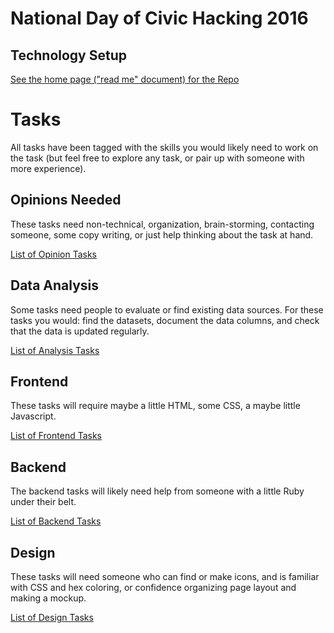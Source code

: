 National Day of Civic Hacking 2016
==================================

Technology Setup
-----------------
[See the home page ("read me" document) for the Repo](https://github.com/codefordurham/citygram)

Tasks
=====

All tasks have been tagged with the skills you would likely need to work on the
task (but feel free to explore any task, or pair up with someone with more
experience).

Opinions Needed
---------------

These tasks need non-technical, organization, brain-storming, contacting
someone, some copy writing, or just help thinking about the task at hand.

[List of Opinion Tasks](https://github.com/dsummersl/citygram/labels/Opinions%20Needed)


Data Analysis
-------------

Some tasks need people to evaluate or find existing data sources. For these tasks you would: find the datasets, document the data columns, and check that the data is updated regularly.

[List of Analysis Tasks](https://github.com/dsummersl/citygram/labels/Analysis)

Frontend
--------

These tasks will require maybe a little HTML, some CSS, a maybe little Javascript.

[List of Frontend Tasks](https://github.com/dsummersl/citygram/labels/Frontend)

Backend
-------

The backend tasks will likely need help from someone with a little Ruby under
their belt.

[List of Backend Tasks](https://github.com/dsummersl/citygram/labels/Backend)

Design
------

These tasks will need someone who can find or make icons, and is familiar with
CSS and hex coloring, or confidence organizing page layout and making a mockup.

[List of Design Tasks](https://github.com/dsummersl/citygram/labels/Design)
